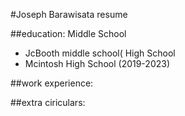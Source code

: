 #Joseph Barawisata resume

##education:
Middle School
- JcBooth middle school(
High School
- Mcintosh High School (2019-2023)

##work experience:


##extra ciriculars:


